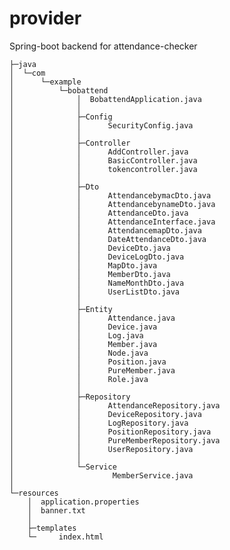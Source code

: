 # provider
Spring-boot backend for attendance-checker

    ├─java
    │  └─com
    │      └─example
    │          └─bobattend
    │              │  BobattendApplication.java
    │              │
    │              ├─Config
    │              │      SecurityConfig.java
    │              │
    │              ├─Controller
    │              │      AddController.java
    │              │      BasicController.java
    │              │      tokencontroller.java
    │              │
    │              ├─Dto
    │              │      AttendancebymacDto.java
    │              │      AttendancebynameDto.java
    │              │      AttendanceDto.java
    │              │      AttendanceInterface.java
    │              │      AttendancemapDto.java
    │              │      DateAttendanceDto.java
    │              │      DeviceDto.java
    │              │      DeviceLogDto.java
    │              │      MapDto.java
    │              │      MemberDto.java
    │              │      NameMonthDto.java
    │              │      UserListDto.java
    │              │
    │              ├─Entity
    │              │      Attendance.java
    │              │      Device.java
    │              │      Log.java
    │              │      Member.java
    │              │      Node.java
    │              │      Position.java
    │              │      PureMember.java
    │              │      Role.java
    │              │
    │              ├─Repository
    │              │      AttendanceRepository.java
    │              │      DeviceRepository.java
    │              │      LogRepository.java
    │              │      PositionRepository.java
    │              │      PureMemberRepository.java
    │              │      UserRepository.java
    │              │
    │              └─Service
    │                      MemberService.java
    │
    └─resources
        │  application.properties
        │  banner.txt
        │
        ├─templates
        └─     index.html
